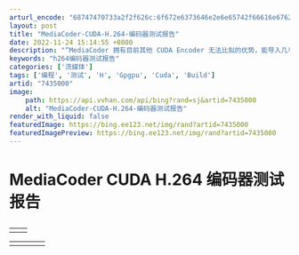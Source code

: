 ```yaml
---
arturl_encode: "68747470733a2f2f626c:6f672e6373646e2e6e65742f66616e6762616f6c6569323038:382f61727469636c652f64657461696c732f37343335303030"
layout: post
title: "MediaCoder-CUDA-H.264-编码器测试报告"
date: 2022-11-24 15:14:55 +0800
description: "“MediaCoder 拥有目前其他 CUDA Encoder 无法比拟的优势，能导入几乎所有的编码"
keywords: "h264编码器测试报告"
categories: ['流媒体']
tags: ['编程', '测试', 'H', 'Gpgpu', 'Cuda', 'Build']
artid: "7435000"
image:
    path: https://api.vvhan.com/api/bing?rand=sj&artid=7435000
    alt: "MediaCoder-CUDA-H.264-编码器测试报告"
render_with_liquid: false
featuredImage: https://bing.ee123.net/img/rand?artid=7435000
featuredImagePreview: https://bing.ee123.net/img/rand?artid=7435000
---
```


# MediaCoder CUDA H.264 编码器测试报告

## 

|  |  |
| --- | --- |
|  |  |

|  |  |  |  |
| --- | --- | --- | --- |
|  | |  |  | | --- | --- | | “MediaCoder 拥有目前其他 CUDA Encoder 无法比拟的优势，能导入几乎所有的编码、具备丰俭由人的编码设置、批量化任务安排、并能以多种文件封装格式导出编码的文件。”     MediaCoder CUDA H.264 编码器测试报告   异构运算是指系统内不同的运算部件负责各自擅长的计算，从而达到最佳的运算效率，这是一个非常广泛并由来已久的概念，而在最近几年，被讨论的最多异构运算话题就是 CPU+GPU 的协作运算。   在 2002 年，后来正式加入 NVIDIA 公司的 Mark Harris 认识到 GPU 在非图形应用上的潜力，首先提出了 GPGPU 这个术语并于同年创办了 GPGPU.org 网站，自此以后，人们一般把使用 GPU 做通用计算称作 GPGPU。   在这个领域最早付诸实际行动的是 ATI 公司，他们在推出 R520 的时候就着手进行这方面的工作，当 R580 推出的时候，ATI 公司也向业界公布了名为 Close To the Metal 的底层编程界面。遗憾的是，由于 CTM 正如其名称一样，太靠近 GPU 的底层，绝大多数的编程人员无从入手，基本上只有院校中的教授、研究生可以有空对其进行研究，得出了一些非常零碎的研究成果。   到了 2007 年，NVIDIA 正式向业界公布了 CUDA 的编程指南，这个基于 G80（Tesla）架构的编程模型由于完全使用 C 语言进行编写，程序员只需要稍微熟习 CUDA 的内存、线程层级，就能完成 CUDA 程序的开发，生产率远比 CTM 这类底层界面高得多，加上 NVIDIA 大力推广，并在推广过程中获得非常宝贵的反馈得以对 CUDA 进行充分的完善。   现在 CUDA 已经取得了初步的成功，包括业界目前正在推动的 Compute Shader、OpenCL 这两个 GPGPU API 都基本上是全盘采用了 CUDA 的架构和编程模型，可以说熟习 CUDA 其实就是 Compute Shader、OpenCL 的快速入门之道。   相比之下，已经收购了 ATI 的 AMD 公司在看到 CUDA 后也深感 CTM 的严重不足，只好全盘推翻了 CTM，另起炉灶推动 Stream，并在此过程中引入了 IL、Brook+ 等工具，无奈的是这番折腾消耗不少时间，当初大家在 CTM 上搞的东西统统作废。故此虽然 AMD 在 GPGPU 上虽然是最早涉足，但是却未能做到捷足先登，要怪就只能怪当初自己在高级语言上的准备不足缺乏前瞻性了。   取得实际先机的 NVIDIA 公司一直希望可以尽快向业界证明 CUDA 的实用性，这就需要寻找一些突破口或者所谓的 killer application，而最先进入视野的主要是 HPC 应用、数字视频和图形处理应用。HPC 就是高性能计算，在这个领域传统上都是大型机的天下，由于其特殊性，这些大型机的使用者都对编程非常熟悉，只要 CUDA 能提供非常可观的性能提升并有完善的开发工具和支持，他们一般会比较乐意尝试。   而在消费应用领域，目前需要有密集运算能力并且是热门的通用计算应用，首推的显然是数字视频、图片处理，一方面这是因为 GPU 本身就比较适合图形计算，另一方面这个领域对普通消费者来说看上去并不那么高深，数字多媒体的应用在宣传上已经有长期的积累，是 CUDA 这类异构运算的最佳消费应用领域切入点。   在这样的思路下，NVIDIA 开始大力推动 CUDA 在视频领域方面的应用推广，大家相继看到了 Badaboom、PowerDirector、MediaShow Espresso、TMPGEnc XPress、Nero Moveit、vReveal、Ikena、Super LoiLoScope 等多个编码、画面增强软件提供了 CUDA 加速的支持。   不过这些软件都是收费的，即使提供了试用版，仍然存在一些限制，例如 Badaboom 的试用版就在左下方有一个小 logo，PowerDirector、MediaShow Espresso 在文件格式、音频、码率设置方面存在严重的不足，适用性较低。   在今年 6 月 8 日，MediaCoder 的作者黄轶纯发布了版本号为 0.71 build 4430 的新版 MediaCoder，其中最为特别的地方之一就是引入了 CUDA H.264 编码加速的支持，由于这个软件是免费软件并且能支持众多的文件格式、编码标准来作为输入、输出，因此这个软件对于 NVIDIA 的用户来说是非常有意义的。   不过由于 MediaCoder 在此后一段时间受到一些授权的困扰，在一段时间里 CUDA H.264 Encoder 被关闭起来，而在此期间，黄轶纯开始更加重视版权方面的问题，例如把一些受争议的第三方编码器从\*\*\*中去掉，修改了软件的发布方式，使其版权争议可以告一段落，现在 MediaCoder 的最新版本为 0.71 build 4475，大家可以在这里下载：   <http://www.mediacoderhq.com/dlfull.htm>   在安装过程中可以选择是否安装 CUDA 加速组件 安装完成后，执行程序主界面如下：   mediacoder_interface_video_cuda-s.png  2009-8-13 14:33 上传 [**下载附件**   (163.42 KB)](http://bbs.pcbeta.com/forum.php?mod=attachment&aid=MjE2ODQ3MHxiOGNmODlhOHwxMzMzNzc3NjE2fDB8NTU0OTQw&nothumb=yes "mediacoder_interface_video_cuda-s.png 下载次数:9") </IGNORE\_JS\_OP nodeIndex="25">   mediacoder_interface-s.png  2009-8-13 14:33 上传 [**下载附件**   (134.58 KB)](http://bbs.pcbeta.com/forum.php?mod=attachment&aid=MjE2ODQ3MXxkMmI5MmFmNHwxMzMzNzc3NjE2fDB8NTU0OTQw&nothumb=yes "mediacoder_interface-s.png 下载次数:1") </IGNORE\_JS\_OP nodeIndex="29">     如上图，切换到视频标签页面，去掉编码器-自动选择前面的剔号，选择列表中的 CUDA Encoder。      选择好编码器后，就可以在右侧的编码器设置那里对 CUDA Encoder 进行设置，例如 profile、level 等。   mediacoder_interface_video_cuda_setting_advanced.png  2009-8-13 14:33 上传 [**下载附件**   (38.83 KB)](http://bbs.pcbeta.com/forum.php?mod=attachment&aid=MjE2ODQ3M3w0MjlkNzJhYXwxMzMzNzc3NjE2fDB8NTU0OTQw&nothumb=yes "mediacoder_interface_video_cuda_setting_advanced.png 下载次数:1") </IGNORE\_JS\_OP nodeIndex="38">  点选编码器属性设置的“高级”按钮，还可以对 CUDA Encoder 进行更高阶的属性设置。   具体的各个选项设置以及流程我在这里就不阐述了，大家有兴趣的话，可以直接到下面的这个连接参考：   <http://wiki.broadintel.com/MediaCoder:Basics/zh>   编码器性能测试结果   在这次测试中，我们采用 x264+MeGUI DXVA-SD Fast profile 修改为 1 PASS ABR High Profile Level 4.1 模式、Badaboom 1.1.1 1Pass VBR CABAC Main Profile Level 4.1、MediaCoder 0.71 Build 4470 cudaH264Enc.exe 1Pass High profile Level 4.1 进行测试。   测试的片段是我们截取自叶问蓝光版的一个片段，该片段我们用 TMPGEnc 重新编码为一段 720x480P24 的逐行视频，而后提供给这三个编码器进行编码测试，这主要是我们觉得大家要是进行自己编码的话，可能一般都是进行 SD 级别分辨率的编码。   我们将测试分为性能和品质两部分，之所以有这样的安排，是因为现在三个编码器（x264、Badaboom、MediaCoder CUDA H.264 Encoder）只有一个能实现 lossless 模式编码达到真正和片源完全的一致画面，在现实中三个编码器都或多或少存在画面质量的差别，单纯依靠速度或者画面对比都不可能将其实质表现完全展现出来。   故此我们这次测试一方面提供了性能方面的数据，一方面也提供了数字量化的客观对比作为画面品质的参考依据，下面就让我们先看看速度上的表现吧。   测试片段采用逐行视频也有利于我们进行画面品质对比。   x264+MeGUI 的编码设置我们采用了 STx264 的 x264 DXVA-SD-Fast 设置，但是将其 2 PASS 的设置修改为 ABR 1 Pass，Level 也从 3.1 修改为 4.1，其余保持不变：    与 x264 配合的 .avs 也尽可能的简单：      |  | | --- | | DGDecode\_mpeg2source("I:\Karaoke\VIDEO\_TS\benchmark\480p24.d2v", info=3)   ColorMatrix(hints=true, threads=0)   #deinterlace   #crop   #resize   #denoise |    ETI Badaboom 是目前采用 CUDA 技术实现转码效果较好的产品，我们在这次测试中采取了如下的设置：      需要注意的是，我们的片段只包括了视频，不包括音频，因此转码过程并不涉及到音频转码。   测试平台：   Windows Vista x64 SP1   Core i7 920 2.66GHz 4.8GT/s   3GB 1DDR3-1333   GeForce GTX 260+ 896MB Forceware 185.65      从测试结果来看，MediaCoder 的 CUDA H.264 Encoder 要比 Badaboom 快了大约 1.6 倍，这可能是得益于 Core i7 920 搭配上 MediaCoder 的多线程软件解码性能较 GPU 内建的 VP2 更快（就播放视频而言，GPU 整合的硬件解码器本身速度只需要达到一定水平即可，而且是固定的），使得 GPU 获取资料的速度更多从而让整体的转码较硬件解码更快，异构运算特点和优势在这里得到了一定的体现。   编码画面品质测试结果   我们测试的视频片段有 2256 帧画面，由于现代的视频编码器有非常先进的算法以及编码率的关系，因此即使是同一个编码器在不同的帧能达到的画面品质都并不一定保持同样的质素，除非使用的是 lossless 模式。   单纯拉出某帧画面的截图来做对比在一定程度上是比较直观的，但是对于整段视频来说这样的方式就不够全面。   要达致比较公平的对比，最好的办法是除了主观的画面截图评定外，还需要一些数学模型来对画面质量进行评估，实现量化的客观对比。   在业界有不少数字影像、视频量化对比的测量指标，例如 PSNR，问题是 PSNR 的绝对值在一定程度上是不具备什么意义的，例如两个 PSNR 同样为 40 的视频画面，其中可能一个比较毛糙，另一个却比较干净，这就和对比用的源视频和算法类型有关了。   此外一些在我们现实观看的时候毫不起眼的小瑕疵例如整体画面的像素略有偏移、些微的滤镜处理，都会让 PSNR 值产生巨大的波动。   我们最终决定选择 SSIM 作为这次画面品质评定的指标，原因在于 SSIM 的数值可以比较精确地反映画面的主观视觉品质。   SSIM 是一个数值区间为 0~1 的指数，0 代表和参考源完全不相干，1 表示和参考源完全一致，SSIM 值越高，与参考源的一致性就越高。   由于目前的编码大都采用了 4:2:0 的 YUV 数据比例来压缩，Y 通道的信息是最丰富的而且是其他通道数据还原的重要基础，因此我们这次测试使用的 SSIM 值是取自 Y 通道的，你可以称之为 Y-SSIM。                    正如你所看到的，和 Badaboom 相比，MediaCoder CUDA H.264 Encoder 的画面品质其实非常类似于 Badaboom，只是有些微的差别，低码率下略好一点，高码率 Badaboom 有细微的优势，但是可以认为两者的整体画面品质是非常接近的。   和 x264+MeGUI DXVA-SD Fast 1 Pass 相比，两个 CUDA 编码器都需要大约 1.5 倍的码率才能达到相当的画面品质。   测试总结   要进行视频编码器的对比绝非一件容易的事情，因为人们由于各自的喜好，往往有不同的参数设置，这会导致速度、画面品质上的不少差别   ，不同的编码器之间有各自独特的实作取向。     mediacoder_interface_video_cuda_setting-s.png  2009-8-13 14:33 上传 [**下载附件**   (168.9 KB)](http://bbs.pcbeta.com/forum.php?mod=attachment&aid=MjE2ODQ3NHw4YTJkNzFlNnwxMzMzNzc3NjE2fDB8NTU0OTQw&nothumb=yes "mediacoder_interface_video_cuda_setting-s.png 下载次数:3") </IGNORE\_JS\_OP nodeIndex="92">  x264 已经历经了上千个 build，有许多深谙视频编码技术的高手使用高度优化的汇编代码为其实现了上千个不同的功能模块，具有高度的成熟度。   而目前的 CUDA Encoder 主要的模块实际上是由 NVIDIA 自己编写的，在签署保密授权协议后，透过 API 的方式把这些模块提供给诸如 Cyberlink、ETI、Nero、BIT 等公司完成产品级的实作，因此 CUDA Encoder 的品质和速度大家应该是非常接近的。   特别的是，MediaCoder 提供了采用第三方软件解码器，加上高度多线程的解码优化，配合起来后实现了较其他 CUDA 编码器软件更快的转码性能。   在功能方面，MediaCoder 拥有目前其他 CUDA Encoder 无法比拟的优势，能导入几乎所有的编码、具备丰俭由人的编码设置、批量化任务安排、并能以多种文件封装格式导出编码的文件。   据我们所了解到的最新消息是，NVIDIA 现在开发新版本的 CUDA Encoder，有可能引入 2 Pass 编码模式，这对提高压缩品质理论上是有一定好处的。 |   [**mediacoder\_interface\_video\_cuda\_setting-s.png**](http://bbs.pcbeta.com/forum.php?mod=attachment&aid=MjE2ODQ3MnxlMzg1OGVlYnwxMzMzNzc3NjE2fDB8NTU0OTQw&nothumb=yes) (168.9 KB, 下载次数: 9)  2009-8-13 14:33 上传  下载次数: 9    mediacoder_interface_video_cuda_setting-s.png |